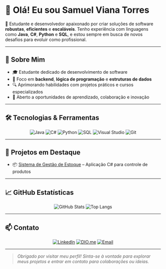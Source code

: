 # 👋 Olá! Eu sou **Samuel Viana Torres**

🎯 Estudante e desenvolvedor apaixonado por criar soluções de software **robustas**, **eficientes** e **escaláveis**. Tenho experiência com linguagens como **Java**, **C#**, **Python** e **SQL**, e estou sempre em busca de novos desafios para evoluir como profissional.

---

## 💼 Sobre Mim

- 🎓 Estudante dedicado de desenvolvimento de software  
- 🧠 Foco em **backend**, **lógica de programação** e **estruturas de dados**  
- 🔍 Aprimorando habilidades com projetos práticos e cursos especializados  
- 🤝 Aberto a oportunidades de aprendizado, colaboração e inovação  

---

## 🛠️ Tecnologias & Ferramentas

<div align="center">

![Java](https://img.shields.io/badge/Java-ED8B00?style=for-the-badge&logo=openjdk&logoColor=white)
![C#](https://img.shields.io/badge/C%23-239120?style=for-the-badge&logo=c-sharp&logoColor=white)
![Python](https://img.shields.io/badge/Python-3776AB?style=for-the-badge&logo=python&logoColor=white)
![SQL](https://img.shields.io/badge/SQL-4479A1?style=for-the-badge&logo=postgresql&logoColor=white)
![Visual Studio](https://img.shields.io/badge/Visual%20Studio-5C2D91?style=for-the-badge&logo=visualstudio&logoColor=white)
![Git](https://img.shields.io/badge/Git-F05032?style=for-the-badge&logo=git&logoColor=white)

</div>

---

## 🚀 Projetos em Destaque

- 📦 [Sistema de Gestão de Estoque](https://github.com/Torres-sam/ContagemProduto.git) – Aplicação C# para controle de produtos  


---

## 📈 GitHub Estatísticas

<div align="center">

![GitHub Stats](https://github-readme-stats.vercel.app/api?username=Torres-sam&show_icons=true&theme=tokyonight)
![Top Langs](https://github-readme-stats.vercel.app/api/top-langs/?username=Torres-sam&layout=compact&theme=tokyonight)

</div>

---

## 📫 Contato

<div align="center">

[![LinkedIn](https://img.shields.io/badge/LinkedIn-0A66C2?style=for-the-badge&logo=linkedin&logoColor=white)](https://www.linkedin.com/in/samuel-torres-712a56207)
[![DIO.me](https://img.shields.io/badge/DIO.me-100000?style=for-the-badge&logo=dio&logoColor=white)](https://www.dio.me/users/samuelvianatorres)
[![Email](https://img.shields.io/badge/E--mail-FF6F61?style=for-the-badge&logo=gmail&logoColor=white)](mailto:samuelvianatorres@gmail.com)

</div>

---

> *Obrigado por visitar meu perfil! Sinta-se à vontade para explorar meus projetos e entrar em contato para colaborações ou ideias.*

